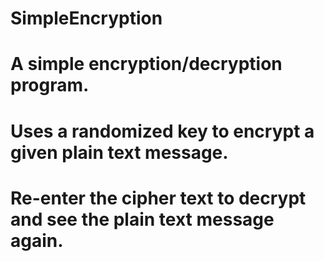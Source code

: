 # SimpleEncryption
# A simple encryption/decryption program.
# Uses a randomized key to encrypt a given plain text message.
# Re-enter the cipher text to decrypt and see the plain text message again.
